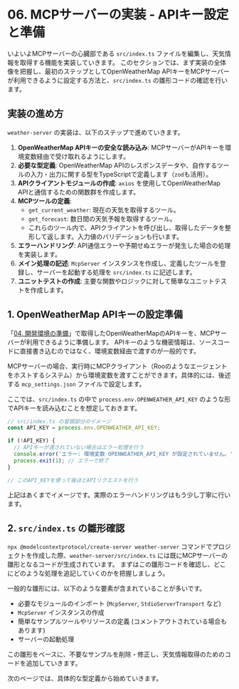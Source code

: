 # 06. MCPサーバーの実装 - APIキー設定と準備

いよいよMCPサーバーの心臓部である `src/index.ts` ファイルを編集し、天気情報を取得する機能を実装していきます。
このセクションでは、まず実装の全体像を把握し、最初のステップとしてOpenWeatherMap APIキーをMCPサーバーが利用できるように設定する方法と、`src/index.ts` の雛形コードの確認を行います。

## 実装の進め方

`weather-server` の実装は、以下のステップで進めていきます。

1.  **OpenWeatherMap APIキーの安全な読み込み**: MCPサーバーがAPIキーを環境変数経由で受け取れるようにします。
2.  **必要な型定義**: OpenWeatherMap APIのレスポンスデータや、自作するツールの入力・出力に関する型をTypeScriptで定義します（`zod`も活用）。
3.  **APIクライアントモジュールの作成**: `axios` を使用してOpenWeatherMap APIと通信するための関数群を作成します。
4.  **MCPツールの定義**:
    *   `get_current_weather`: 現在の天気を取得するツール。
    *   `get_forecast`: 数日間の天気予報を取得するツール。
    *   これらのツール内で、APIクライアントを呼び出し、取得したデータを整形して返します。入力値のバリデーションも行います。
5.  **エラーハンドリング**: API通信エラーや予期せぬエラーが発生した場合の処理を実装します。
6.  **メイン処理の記述**: `McpServer` インスタンスを作成し、定義したツールを登録し、サーバーを起動する処理を `src/index.ts` に記述します。
7.  **ユニットテストの作成**: 主要な関数やロジックに対して簡単なユニットテストを作成します。

## 1. OpenWeatherMap APIキーの設定準備

「[04. 開発環境の準備](04-開発環境の準備.md)」で取得したOpenWeatherMapのAPIキーを、MCPサーバーが利用できるように準備します。
APIキーのような機密情報は、ソースコードに直接書き込むのではなく、環境変数経由で渡すのが一般的です。

MCPサーバーの場合、実行時にMCPクライアント（Rooのようなエージェントをホストするシステム）から環境変数を渡すことができます。具体的には、後述する `mcp_settings.json` ファイルで設定します。

ここでは、`src/index.ts` の中で `process.env.OPENWEATHER_API_KEY` のような形でAPIキーを読み込むことを想定しておきます。

```typescript
// src/index.ts の冒頭部分のイメージ
const API_KEY = process.env.OPENWEATHER_API_KEY;

if (!API_KEY) {
  // APIキーが渡されていない場合はエラー処理を行う
  console.error('エラー: 環境変数 OPENWEATHER_API_KEY が設定されていません。');
  process.exit(1); // エラーで終了
}

// このAPI_KEYを使って後ほどAPIリクエストを行う
```
上記はあくまでイメージです。実際のエラーハンドリングはもう少し丁寧に行います。

## 2. `src/index.ts` の雛形確認

`npx @modelcontextprotocol/create-server weather-server` コマンドでプロジェクトを作成した際、`weather-server/src/index.ts` には既にMCPサーバーの雛形となるコードが生成されています。
まずはこの雛形コードを確認し、どこにどのような処理を追記していくのかを把握しましょう。

一般的な雛形には、以下のような要素が含まれていることが多いです。
*   必要なモジュールのインポート (`McpServer`, `StdioServerTransport` など)
*   `McpServer` インスタンスの作成
*   簡単なサンプルツールやリソースの定義 (コメントアウトされている場合もあります)
*   サーバーの起動処理

この雛形をベースに、不要なサンプルを削除・修正し、天気情報取得のためのコードを追加していきます。

次のページでは、具体的な型定義から始めていきます。